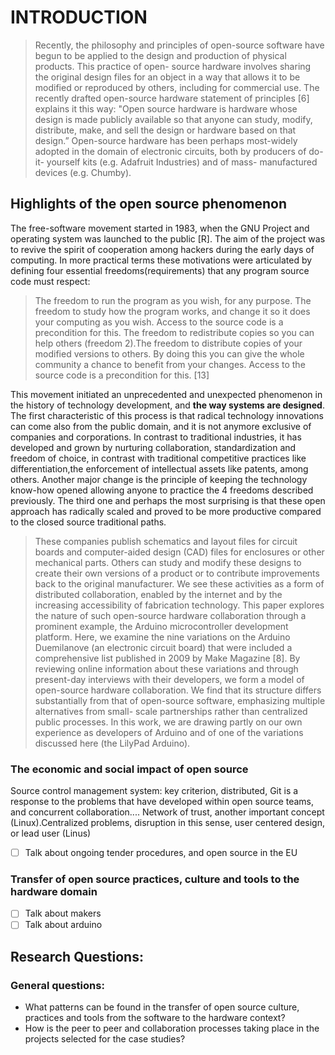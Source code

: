 # INTRODUCTION
> Recently, the philosophy and principles of open-source software have begun to be applied to the design and production of physical products. This practice of open- source hardware involves sharing the original design files for an object in a way that allows it to be modified or reproduced by others, including for commercial use. The recently drafted open-source hardware statement of principles [6] explains it this way: "Open source hardware is hardware whose design is made publicly available so that anyone can study, modify, distribute, make, and sell the design or hardware based on that design.” Open-source hardware has been perhaps most-widely adopted in the domain of electronic circuits, both by producers of do-it- yourself kits (e.g. Adafruit Industries) and of mass- manufactured devices (e.g. Chumby).


## Highlights of the open source phenomenon

The free-software movement started in 1983, when the GNU Project and operating system was launched to the public [R]. The aim of the project was to revive the spirit of cooperation among hackers during the early days of computing. In more practical terms these motivations were articulated by defining four essential freedoms(requirements) that any program source code must respect:
> The freedom to run the program as you wish, for any purpose. The freedom to study how the program works, and change it so it does your computing as you wish. Access to the source code is a precondition for this. The freedom to redistribute copies so you can help others (freedom 2).The freedom to distribute copies of your modified versions to others. By doing this you can give the whole community a chance to benefit from your changes. Access to the source code is a precondition for this. [13]

This movement initiated an unprecedented and unexpected phenomenon in the history of technology development, and **the way systems are designed**. The first characteristic of this process is that radical technology innovations can come also from the public domain, and it is not anymore exclusive of companies and corporations. In contrast to traditional industries, it has developed and grown by nurturing collaboration, standardization and freedom of choice, in contrast with traditional competitive practices like differentiation,the enforcement of intellectual assets like patents, among others. Another major change is the principle of keeping the technology know-how opened allowing anyone to practice the 4 freedoms described previously. The third one and perhaps the most surprising is that these open approach has radically scaled and proved to be more productive compared to the closed source traditional paths.

> These companies publish schematics and layout files for circuit boards and computer-aided design (CAD) files for enclosures or other mechanical parts. Others can study and modify these designs to create their own versions of a product or to contribute improvements back to the original manufacturer.
We see these activities as a form of distributed collaboration, enabled by the internet and by the increasing accessibility of fabrication technology. This paper explores the nature of such open-source hardware collaboration through a prominent example, the Arduino microcontroller development platform. Here, we examine the nine variations on the Arduino Duemilanove (an electronic circuit board) that were included a comprehensive list published in 2009 by Make Magazine [8]. By reviewing online information about these variations and through present-day interviews with their developers, we form a model of open-source hardware collaboration. We find that its structure differs substantially from that of open-source software, emphasizing multiple alternatives from small- scale partnerships rather than centralized public processes. In this work, we are drawing partly on our own experience as developers of Arduino and of one of the variations discussed here (the LilyPad Arduino).

### The economic and social impact of open source
Source control management system: key criterion, distributed,
Git is a response to the problems that have developed within open source teams, and concurrent collaboration.... Network of trust, another important concept (Linux).Centralized problems, disruption in this sense, user centered design, or lead user (Linus)
- [ ] Talk about ongoing tender procedures, and open source in the EU

### Transfer of open source practices, culture and tools to the hardware domain
- [ ] Talk about makers
- [ ] Talk about arduino

## Research Questions:
### General questions:
- What patterns can be found in the transfer of open source culture, practices and tools from the software to the hardware context?
- How is the peer to peer and collaboration processes taking place in the projects selected for the case studies?
